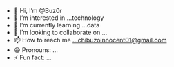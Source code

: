 - 👋 Hi, I’m @Buz0r
- 👀 I’m interested in ...technology 
- 🌱 I’m currently learning ...data 
- 💞️ I’m looking to collaborate on ...
- 📫 How to reach me ...chibuzoinnocent01@gmail.com 
- 😄 Pronouns: ...
- ⚡ Fun fact: ...

<!---
Buz0r/Buz0r is a ✨ special ✨ repository because its `README.md` (this file) appears on your GitHub profile.
You can click the Preview link to take a look at your changes.
--->
